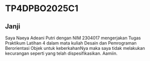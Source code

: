# TP4DPBO2025C1
## Janji
Saya Naeya Adeani Putri dengan NIM 2304017 mengerjakan Tugas Praktikum Latihan 4 dalam mata kuliah Desain dan Pemrograman Berorientasi Objek untuk keberkahanNya maka saya tidak melakukan kecurangan seperti yang telah dispesifikasikan. Aamiin.
